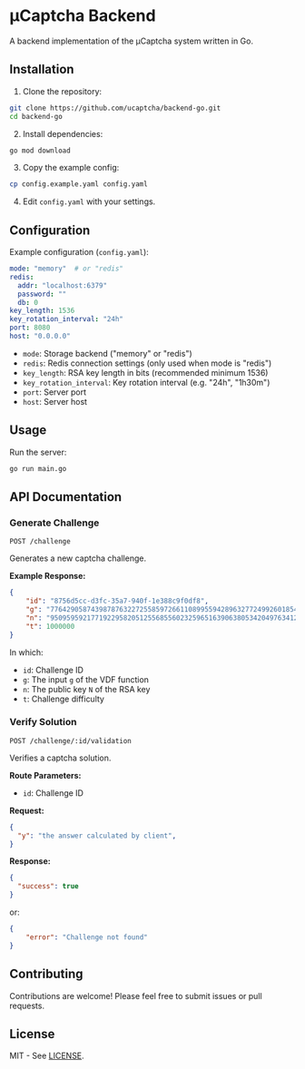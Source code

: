 # μCaptcha Backend

A backend implementation of the μCaptcha system written in Go.

## Installation

1. Clone the repository:
```bash
git clone https://github.com/ucaptcha/backend-go.git
cd backend-go
```

2. Install dependencies:
```bash
go mod download
```

3. Copy the example config:
```bash
cp config.example.yaml config.yaml
```

4. Edit `config.yaml` with your settings.

## Configuration

Example configuration (`config.yaml`):
```yaml
mode: "memory"  # or "redis"
redis:
  addr: "localhost:6379"
  password: ""
  db: 0
key_length: 1536
key_rotation_interval: "24h"
port: 8080
host: "0.0.0.0"
```

- `mode`: Storage backend ("memory" or "redis")
- `redis`: Redis connection settings (only used when mode is "redis")
- `key_length`: RSA key length in bits (recommended minimum 1536)
- `key_rotation_interval`: Key rotation interval (e.g. "24h", "1h30m")
- `port`: Server port
- `host`: Server host

## Usage

Run the server:
```bash
go run main.go
```

## API Documentation

### Generate Challenge
`POST /challenge`

Generates a new captcha challenge.

**Example Response:**
```json
{
    "id": "8756d5cc-d3fc-35a7-940f-1e388c9f0df8",
    "g": "77642905874398787632272558597266110899559428963277249926018544312322752",
    "n": "950959592177192295820512556855602325965163906380534204976341268132239",
    "t": 1000000
}
```

In which:

- `id`: Challenge ID
- `g`: The input `g` of the VDF function
- `n`: The public key `N` of the RSA key
- `t`: Challenge difficulty

### Verify Solution
`POST /challenge/:id/validation`

Verifies a captcha solution.

**Route Parameters:**
- `id`: Challenge ID

**Request:**
```json
{
  "y": "the answer calculated by client",
}
```

**Response:**
```json
{
  "success": true
}
```

or:

```json
{
    "error": "Challenge not found"
}
```

## Contributing

Contributions are welcome! Please feel free to submit issues or pull requests.

## License

MIT - See [LICENSE](LICENSE).